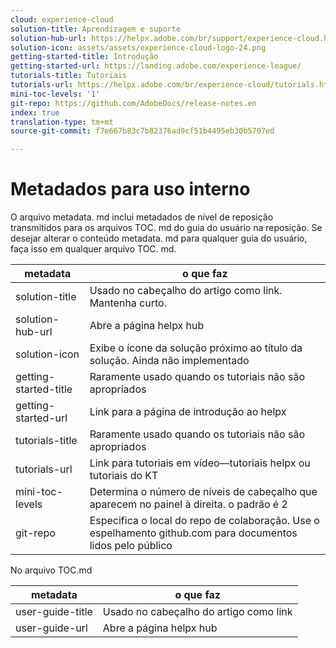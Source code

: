 ```yaml
---
cloud: experience-cloud
solution-title: Aprendizagem e suporte
solution-hub-url: https://helpx.adobe.com/br/support/experience-cloud.html
solution-icon: assets/assets/experience-cloud-logo-24.png
getting-started-title: Introdução
getting-started-url: https://landing.adobe.com/experience-league/
tutorials-title: Tutoriais
tutorials-url: https://helpx.adobe.com/br/experience-cloud/tutorials.html
mini-toc-levels: '1'
git-repo: https://github.com/AdobeDocs/release-notes.en
index: true
translation-type: tm+mt
source-git-commit: f7e667b83c7b82376ad9cf51b4495eb30b5707ed

---
```



# Metadados para uso interno

O arquivo metadata. md inclui metadados de nível de reposição transmitidos para os arquivos TOC. md do guia do usuário na reposição. Se desejar alterar o conteúdo metadata. md para qualquer guia do usuário, faça isso em qualquer arquivo TOC. md.

| metadata | o que faz |
|--- |--- |
| solution-title | Usado no cabeçalho do artigo como link. Mantenha curto. |
| solution-hub-url | Abre a página helpx hub |
| solution-icon | Exibe o ícone da solução próximo ao título da solução. Ainda não implementado |
| getting-started-title | Raramente usado quando os tutoriais não são apropriados |
| getting-started-url | Link para a página de introdução ao helpx |
| tutorials-title | Raramente usado quando os tutoriais não são apropriados |
| tutorials-url | Link para tutoriais em vídeo—tutoriais helpx ou tutoriais do KT |
| mini-toc-levels | Determina o número de níveis de cabeçalho que aparecem no painel à direita. o padrão é 2 |
| git-repo | Especifica o local do repo de colaboração. Use o espelhamento github.com para documentos lidos pelo público |

No arquivo TOC.md

| metadata | o que faz |
|--- |--- |
| user-guide-title | Usado no cabeçalho do artigo como link |
| user-guide-url | Abre a página helpx hub |
